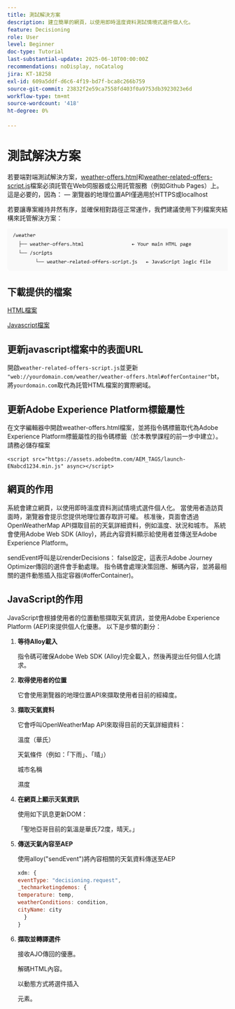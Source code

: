```yaml
---
title: 測試解決方案
description: 建立簡單的網頁，以使用即時溫度資料測試情境式選件個人化。
feature: Decisioning
role: User
level: Beginner
doc-type: Tutorial
last-substantial-update: 2025-06-10T00:00:00Z
recommendations: noDisplay, noCatalog
jira: KT-18258
exl-id: 609a5ddf-d6c6-4f19-bd7f-bca8c266b759
source-git-commit: 23832f2e59ca7558fd403f0a9753db3923023e6d
workflow-type: tm+mt
source-wordcount: '418'
ht-degree: 0%

---
```


# 測試解決方案

若要端對端測試解決方案，[weather-offers.html](assets/weather-offers.html)和[weather-related-offers-script.js](assets/weather-related-offers-script.js)檔案必須託管在Web伺服器或公用託管服務（例如Github Pages）上。 這是必要的，因為：
 — 瀏覽器的地理位置API僅適用於HTTPS或localhost

若要讓專案維持井然有序，並確保相對路徑正常運作，我們建議使用下列檔案夾結構來託管解決方案：

![資料夾結構](assets/folder-structure.png)

## 下載提供的檔案

[HTML檔案](assets/weather-offers.html)

[Javascript檔案](assets/weather-related-offers-script.js)


## 更新javascript檔案中的表面URL

開啟`weather-related-offers-script.js`並更新` "web://yourdomain.com/weather/weather-offers.html#offerContainer"`bt，將`yourdomain.com`取代為託管HTML檔案的實際網域。

## 更新Adobe Experience Platform標籤屬性

在文字編輯器中開啟weather-offers.html檔案，並將指令碼標籤取代為Adobe Experience Platform標籤屬性的指令碼標籤（於本教學課程的前一步中建立）。 請務必儲存檔案

```
<script src="https://assets.adobedtm.com/AEM_TAGS/launch-ENabcd1234.min.js" async></script>
```



## 網頁的作用

系統會建立網頁，以使用即時溫度資料測試情境式選件個人化。 當使用者造訪頁面時，瀏覽器會提示您提供地理位置存取許可權。 核准後，頁面會透過OpenWeatherMap API擷取目前的天氣詳細資料，例如溫度、狀況和城市。 系統會使用Adobe Web SDK (Alloy)，將此內容資料顯示給使用者並傳送至Adobe Experience Platform。

sendEvent呼叫是以renderDecisions： false設定，這表示Adobe Journey Optimizer傳回的選件會手動處理。 指令碼會處理決策回應、解碼內容，並將最相關的選件動態插入指定容器(#offerContainer)。

## JavaScript的作用

JavaScript會根據使用者的位置動態擷取天氣資訊，並使用Adobe Experience Platform (AEP)來提供個人化優惠。 以下是步驟的劃分：

1. **等待Alloy載入**

   指令碼可確保Adobe Web SDK (Alloy)完全載入，然後再提出任何個人化請求。

2. **取得使用者的位置**

   它會使用瀏覽器的地理位置API來擷取使用者目前的經緯度。

3. **擷取天氣資料**

   它會呼叫OpenWeatherMap API來取得目前的天氣詳細資料：

   溫度（華氏）

   天氣條件（例如：「下雨」、「晴」）

   城市名稱

   濕度

4. **在網頁上顯示天氣資訊**

   使用如下訊息更新DOM：

   「聖地亞哥目前的氣溫是華氏72度，晴天。」

5. **傳送天氣內容至AEP**

   使用alloy(&quot;sendEvent&quot;)將內容相關的天氣資料傳送至AEP

   ```javascript
   xdm: {
   eventType: "decisioning.request",
   _techmarketingdemos: {
   temperature: temp,
   weatherConditions: condition,
   cityName: city
     }
   }
   ```

6. **擷取並轉譯選件**

   接收AJO傳回的優惠。

   解碼HTML內容。

   以動態方式將選件插入 <div id="offerContainer"> 元素。

